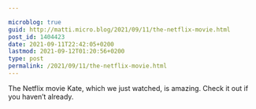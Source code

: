 ```yaml
---

microblog: true
guid: http://matti.micro.blog/2021/09/11/the-netflix-movie.html
post_id: 1404423
date: 2021-09-11T22:42:05+0200
lastmod: 2021-09-12T01:20:56+0200
type: post
permalink: /2021/09/11/the-netflix-movie.html
---
```

The Netflix movie Kate, which we just watched, is amazing. Check it out if you haven’t already.
